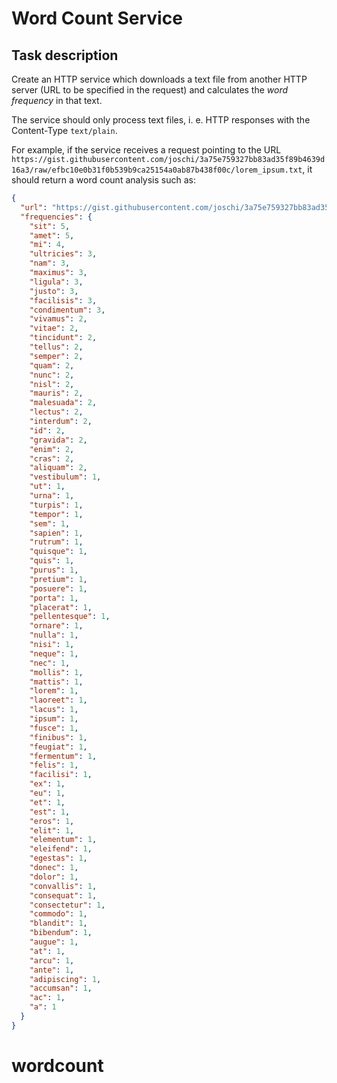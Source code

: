 # Word Count Service

## Task description

Create an HTTP service which downloads a text file from another HTTP server (URL to be specified in the request)
and calculates the *word frequency* in that text.

The service should only process text files, i. e. HTTP responses with the Content-Type `text/plain`.

For example, if the service receives a request pointing to the URL `https://gist.githubusercontent.com/joschi/3a75e759327bb83ad35f89b4639d16a3/raw/efbc10e0b31f0b539b9ca25154a0ab87b438f00c/lorem_ipsum.txt`,
it should return a word count analysis such as:

```json
{
  "url": "https://gist.githubusercontent.com/joschi/3a75e759327bb83ad35f89b4639d16a3/raw/efbc10e0b31f0b539b9ca25154a0ab87b438f00c/lorem_ipsum.txt",
  "frequencies": {
    "sit": 5,
    "amet": 5,
    "mi": 4,
    "ultricies": 3,
    "nam": 3,
    "maximus": 3,
    "ligula": 3,
    "justo": 3,
    "facilisis": 3,
    "condimentum": 3,
    "vivamus": 2,
    "vitae": 2,
    "tincidunt": 2,
    "tellus": 2,
    "semper": 2,
    "quam": 2,
    "nunc": 2,
    "nisl": 2,
    "mauris": 2,
    "malesuada": 2,
    "lectus": 2,
    "interdum": 2,
    "id": 2,
    "gravida": 2,
    "enim": 2,
    "cras": 2,
    "aliquam": 2,
    "vestibulum": 1,
    "ut": 1,
    "urna": 1,
    "turpis": 1,
    "tempor": 1,
    "sem": 1,
    "sapien": 1,
    "rutrum": 1,
    "quisque": 1,
    "quis": 1,
    "purus": 1,
    "pretium": 1,
    "posuere": 1,
    "porta": 1,
    "placerat": 1,
    "pellentesque": 1,
    "ornare": 1,
    "nulla": 1,
    "nisi": 1,
    "neque": 1,
    "nec": 1,
    "mollis": 1,
    "mattis": 1,
    "lorem": 1,
    "laoreet": 1,
    "lacus": 1,
    "ipsum": 1,
    "fusce": 1,
    "finibus": 1,
    "feugiat": 1,
    "fermentum": 1,
    "felis": 1,
    "facilisi": 1,
    "ex": 1,
    "eu": 1,
    "et": 1,
    "est": 1,
    "eros": 1,
    "elit": 1,
    "elementum": 1,
    "eleifend": 1,
    "egestas": 1,
    "donec": 1,
    "dolor": 1,
    "convallis": 1,
    "consequat": 1,
    "consectetur": 1,
    "commodo": 1,
    "blandit": 1,
    "bibendum": 1,
    "augue": 1,
    "at": 1,
    "arcu": 1,
    "ante": 1,
    "adipiscing": 1,
    "accumsan": 1,
    "ac": 1,
    "a": 1
  }
}
```
# wordcount
